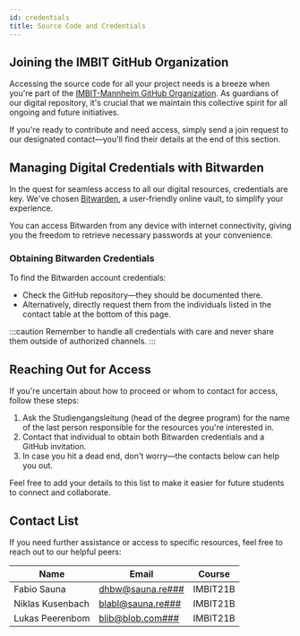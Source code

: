 ```yaml
---
id: credentials
title: Source Code and Credentials
---
```


## Joining the IMBIT GitHub Organization

Accessing the source code for all your project needs is a breeze when you're part of the [IMBIT-Mannheim GitHub Organization](https://github.com/IMBIT-Mannheim). As guardians of our digital repository, it's crucial that we maintain this collective spirit for all ongoing and future initiatives.

If you're ready to contribute and need access, simply send a join request to our designated contact—you'll find their details at the end of this section.

## Managing Digital Credentials with Bitwarden

In the quest for seamless access to all our digital resources, credentials are key. We've chosen [Bitwarden](https://bitwarden.com), a user-friendly online vault, to simplify your experience.

You can access Bitwarden from any device with internet connectivity, giving you the freedom to retrieve necessary passwords at your convenience.

### Obtaining Bitwarden Credentials

To find the Bitwarden account credentials:

- Check the GitHub repository—they should be documented there.
- Alternatively, directly request them from the individuals listed in the contact table at the bottom of this page.

:::caution
Remember to handle all credentials with care and never share them outside of authorized channels.
:::

## Reaching Out for Access

If you're uncertain about how to proceed or whom to contact for access, follow these steps:

1. Ask the Studiengangsleitung (head of the degree program) for the name of the last person responsible for the resources you're interested in.
2. Contact that individual to obtain both Bitwarden credentials and a GitHub invitation.
3. In case you hit a dead end, don't worry—the contacts below can help you out.

Feel free to add your details to this list to make it easier for future students to connect and collaborate.

## Contact List

If you need further assistance or access to specific resources, feel free to reach out to our helpful peers:

  <table>
    <thead>
      <tr>
        <th>Name</th>
        <th>Email</th>
        <th>Course</th>
      </tr>
    </thead>
    <tbody>
      <tr>
        <td>Fabio Sauna</td>
        <td><a href="mailto:dhbw@sauna.re">dhbw@sauna.re###</a></td>
        <td>IMBIT21B</td>
      </tr>
      <tr>
        <td>Niklas Kusenbach</td>
        <td><a href="mailto:blabl@sauna.re">blabl@sauna.re###</a></td>
        <td>IMBIT21B</td>
      </tr>
      <tr>
        <td>Lukas Peerenbom</td>
        <td><a href="mailto:blib@blob.com">blib@blob.com###</a></td>
        <td>IMBIT21B</td>
      </tr>
    </tbody>
  </table>